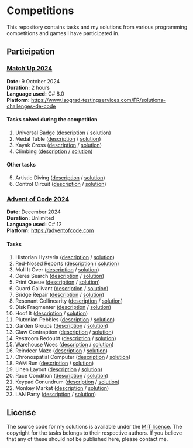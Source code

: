 # Competitions

This repository contains tasks and my solutions from various programming competitions and games I have participated in.

## Participation

### [Match'Up 2024](https://le-matchup.com/)

**Date:** 9 October 2024  
**Duration:** 2 hours  
**Language used:** C# 8.0  
**Platform:** https://www.isograd-testingservices.com/FR/solutions-challenges-de-code

#### Tasks solved during the competition

1. Universal Badge ([description](Match'Up%202024/1.%20Universal%20Badge.md) / [solution](Match'Up%202024/1.%20Universal%20Badge.cs))
2. Medal Table ([description](Match'Up%202024/2.%20Medal%20Table.md) / [solution](Match'Up%202024/2.%20Medal%20Table.cs))
3. Kayak Cross ([description](Match'Up%202024/3.%20Kayak%20Cross.md) / [solution](Match'Up%202024/3.%20Kayak%20Cross.cs))
4. Climbing ([description](Match'Up%202024/4.%20Climbing.md) / [solution](Match'Up%202024/4.%20Climbing.cs))

#### Other tasks

5. Artistic Diving ([description](Match'Up%202024/5.%20Artistic%20Diving.md) / [solution](Match'Up%202024/5.%20Artistic%20Diving.cs))
6. Control Circuit ([description](Match'Up%202024/6.%20Control%20Circuit.md) / [solution](Match'Up%202024/6.%20Control%20Circuit.cs))

### [Advent of Code 2024](https://adventofcode.com/2024)

**Date:** December 2024  
**Duration:** Unlimited  
**Language used:** C# 12  
**Platform:** https://adventofcode.com

#### Tasks

1. Historian Hysteria ([description](https://adventofcode.com/2024/day/1) / [solution](Advent%20of%20Code%202024/01.%20Historian%20Hysteria.cs))
2. Red-Nosed Reports ([description](https://adventofcode.com/2024/day/2) / [solution](Advent%20of%20Code%202024/02.%20Red-Nosed%20Reports.cs))
3. Mull It Over ([description](https://adventofcode.com/2024/day/3) / [solution](Advent%20of%20Code%202024/03.%20Mull%20It%20Over.cs))
4. Ceres Search ([description](https://adventofcode.com/2024/day/4) / [solution](Advent%20of%20Code%202024/04.%20Ceres%20Search.cs))
5. Print Queue ([description](https://adventofcode.com/2024/day/5) / [solution](Advent%20of%20Code%202024/05.%20Print%20Queue.cs))
6. Guard Gallivant ([description](https://adventofcode.com/2024/day/6) / [solution](Advent%20of%20Code%202024/06.%20Guard%20Gallivant.cs))
7. Bridge Repair ([description](https://adventofcode.com/2024/day/7) / [solution](Advent%20of%20Code%202024/07.%20Bridge%20Repair.cs))
8. Resonant Collinearity ([description](https://adventofcode.com/2024/day/8) / [solution](Advent%20of%20Code%202024/08.%20Resonant%20Collinearity.cs))
9. Disk Fragmenter ([description](https://adventofcode.com/2024/day/9) / [solution](Advent%20of%20Code%202024/09.%20Disk%20Fragmenter.cs))
10. Hoof It ([description](https://adventofcode.com/2024/day/10) / [solution](Advent%20of%20Code%202024/10.%20Hoof%20It.cs))
11. Plutonian Pebbles ([description](https://adventofcode.com/2024/day/11) / [solution](Advent%20of%20Code%202024/11.%20Plutonian%20Pebbles.cs))
12. Garden Groups ([description](https://adventofcode.com/2024/day/12) / [solution](Advent%20of%20Code%202024/12.%20Garden%20Groups.cs))
13. Claw Contraption ([description](https://adventofcode.com/2024/day/13) / [solution](Advent%20of%20Code%202024/13.%20Claw%20Contraption.cs))
14. Restroom Redoubt ([description](https://adventofcode.com/2024/day/14) / [solution](Advent%20of%20Code%202024/14.%20Restroom%20Redoubt.cs))
15. Warehouse Woes ([description](https://adventofcode.com/2024/day/15) / [solution](Advent%20of%20Code%202024/15.%20Warehouse%20Woes.cs))
16. Reindeer Maze ([description](https://adventofcode.com/2024/day/16) / [solution](Advent%20of%20Code%202024/16.%20Reindeer%20Maze.cs))
17. Chronospatial Computer ([description](https://adventofcode.com/2024/day/17) / [solution](Advent%20of%20Code%202024/17.%20Chronospatial%20Computer.cs))
18. RAM Run ([description](https://adventofcode.com/2024/day/18) / [solution](Advent%20of%20Code%202024/18.%20RAM%20Run.cs))
19. Linen Layout ([description](https://adventofcode.com/2024/day/19) / [solution](Advent%20of%20Code%202024/19.%20Linen%20Layout.cs))
20. Race Condition ([description](https://adventofcode.com/2024/day/20) / [solution](Advent%20of%20Code%202024/20.%20Race%20Condition.cs))
21. Keypad Conundrum ([description](https://adventofcode.com/2024/day/21) / [solution](Advent%20of%20Code%202024/21.%20Keypad%20Conundrum.cs))
22. Monkey Market ([description](https://adventofcode.com/2024/day/22) / [solution](Advent%20of%20Code%202024/22.%20Monkey%20Market.cs))
23. LAN Party ([description](https://adventofcode.com/2024/day/23) / [solution](Advent%20of%20Code%202024/23.%20LAN%20Party.cs))

## License

The source code for my solutions is available under the [MIT licence](LICENSE.txt). The copyright for the tasks belongs to their respective authors. If you believe that any of these should not be published here, please contact me.
